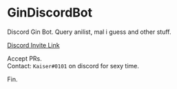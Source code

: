 # GinDiscordBot
Discord Gin Bot. Query anilist, mal i guess and other stuff.

[Discord Invite Link](https://discord.com/api/oauth2/authorize?client_id=854839186287493151&permissions=4228906231&scope=bot)

Accept PRs. \
Contact: `Kaiser#0101` on discord for sexy time.

Fin.
